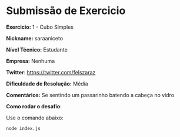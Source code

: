 # Submissão de Exercicio

**Exercicio:** 1 - Cubo Simples

**Nickname:** saraaniceto

**Nível Técnico:** Estudante

**Empresa:** Nenhuma

**Twitter**: https://twitter.com/felszaraz

**Dificuldade de Resolução:** Média

**Comentários:** Se sentindo um passarinho batendo a cabeça no vidro

**Como rodar o desafio**: 

Use o comando abaixo: 
```bash
node index.js
```